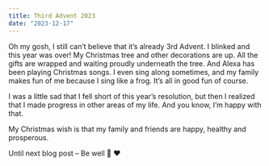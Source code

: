 ```yaml
---
title: Third Advent 2023
date: "2023-12-17"
---
```


Oh my gosh, I still can’t believe that it’s already 3rd Advent. I blinked and this year was over! My Christmas tree and other decorations are up. All the gifts are wrapped and waiting proudly underneath the tree. And Alexa has been playing Christmas songs. I even sing along sometimes, and my family makes fun of me because I sing like a frog. It’s all in good fun of course.

I was a little sad that I fell short of this year’s resolution, but then I realized that I made progress in other areas of my life. And you know, I’m happy with that.

My Christmas wish is that my family and friends are happy, healthy and prosperous.  

Until next blog post – Be well 🧸 ❤︎


